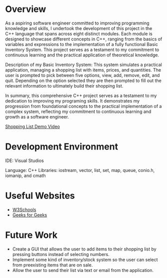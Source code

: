 # Overview

As a aspiring software engineer committed to improving programming knowledge and skills, I undertook the development of this project in the C++ language that spans across eight distinct modules. Each module is designed to showcase different concepts in C++, ranging from the basics of variables and expressions to the implementation of a fully functional Basic Inventory System. This project serves as a testament to my commitment to continuous learning and the practical application of theoretical knowledge.

Description of my Basic Inventory System: This system simulates a practical application, managing a shopping list with items, prices, and quantities. The user is prompted to pick between five options, view, add, remove, edit, and quit. Depending on the option selected they are then prompted to fill out the relevant information to ultimately build their shopping list.

In summary, this comprehensive C++ project serves as a testament to my dedication to improving my programing skills. It demonstrates my progression from foundational concepts to the practical implementation of a complex system, reflecting my commitment to continuous learning and growth as a software engineer.

[Shopping List Demo Video](https://youtu.be/KQq1xw2MThM)

# Development Environment

IDE: Visual Studios

Language: C++
Libraries: iostream, vector, list, set, map, queue, conio.h, iomanip, and cmath

# Useful Websites

- [W3Schools](https://www.w3schools.com/cpp/default.asp)
- [Geeks for Geeks](https://www.geeksforgeeks.org/c-plus-plus/)

# Future Work

- Create a GUI that allows the user to add items to their shopping list by pressing buttons instead of selecting numbers.
- Implement some kind of inventory/stock system so the user can select from preexisting items that are on sale.
- Allow the user to send their list via text or email from the application.